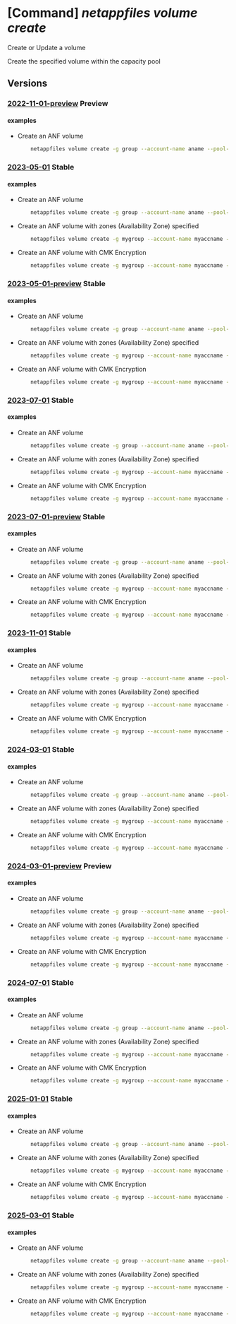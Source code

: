 # [Command] _netappfiles volume create_

Create or Update a volume

Create the specified volume within the capacity pool

## Versions

### [2022-11-01-preview](/Resources/mgmt-plane/L3N1YnNjcmlwdGlvbnMve30vcmVzb3VyY2Vncm91cHMve30vcHJvdmlkZXJzL21pY3Jvc29mdC5uZXRhcHAvbmV0YXBwYWNjb3VudHMve30vY2FwYWNpdHlwb29scy97fS92b2x1bWVzL3t9/2022-11-01-preview.xml) **Preview**

<!-- mgmt-plane /subscriptions/{}/resourcegroups/{}/providers/microsoft.netapp/netappaccounts/{}/capacitypools/{}/volumes/{} 2022-11-01-preview -->

#### examples

- Create an ANF volume
    ```bash
        netappfiles volume create -g group --account-name aname --pool-name pname --volume-name vname -l location --service-level "Premium" --usage-threshold 107374182400 --creation-token "unique-token" --protocol-types NFSv3 --vnet myvnet --subnet-id "/subscriptions/mysubsid/resourceGroups/myrg/providers/Microsoft.Network/virtualNetworks/myvnet/subnets/default" --rules '[{"allowed_clients":"0.0.0.0/0","rule_index":"1","unix_read_only":"true","unix_read_write":"false","cifs":"false","nfsv3":"true","nfsv41":"false"}]'
    ```

### [2023-05-01](/Resources/mgmt-plane/L3N1YnNjcmlwdGlvbnMve30vcmVzb3VyY2Vncm91cHMve30vcHJvdmlkZXJzL21pY3Jvc29mdC5uZXRhcHAvbmV0YXBwYWNjb3VudHMve30vY2FwYWNpdHlwb29scy97fS92b2x1bWVzL3t9/2023-05-01.xml) **Stable**

<!-- mgmt-plane /subscriptions/{}/resourcegroups/{}/providers/microsoft.netapp/netappaccounts/{}/capacitypools/{}/volumes/{} 2023-05-01 -->

#### examples

- Create an ANF volume
    ```bash
        netappfiles volume create -g group --account-name aname --pool-name pname --volume-name vname -l location --service-level "Premium" --usage-threshold 107374182400 --creation-token "unique-token" --protocol-types NFSv3 --vnet myvnet --subnet-id "/subscriptions/mysubsid/resourceGroups/myrg/providers/Microsoft.Network/virtualNetworks/myvnet/subnets/default" --rules '[{"allowed_clients":"0.0.0.0/0","rule_index":"1","unix_read_only":"true","unix_read_write":"false","cifs":"false","nfsv3":"true","nfsv41":"false"}]'
    ```

- Create an ANF volume with zones (Availability Zone) specified
    ```bash
        netappfiles volume create -g mygroup --account-name myaccname --pool-name mypoolname --name myvolname -l westus2 --service-level premium --usage-threshold 100 --file-path "unique-file-path" --vnet myvnet --subnet mysubnet --protocol-types NFSv3 --zones zone1
    ```

- Create an ANF volume with CMK Encryption
    ```bash
        netappfiles volume create -g mygroup --account-name myaccname --pool-name mypoolname --name myvolname -l westus2 --service-level premium --usage-threshold 100 --file-path "unique-file-path" --vnet myvnet --subnet mysubnet --protocol-types NFSv3 --network-features Standard --protocol-types NFSv4.1 --rule-index 1 --allowed-clients '10.7.0.0/24' --kerberos-enabled false --encryption-key-source  Microsoft.KeyVault --kv-private-endpoint-id myPrivateEndpointId
    ```

### [2023-05-01-preview](/Resources/mgmt-plane/L3N1YnNjcmlwdGlvbnMve30vcmVzb3VyY2Vncm91cHMve30vcHJvdmlkZXJzL21pY3Jvc29mdC5uZXRhcHAvbmV0YXBwYWNjb3VudHMve30vY2FwYWNpdHlwb29scy97fS92b2x1bWVzL3t9/2023-05-01-preview.xml) **Stable**

<!-- mgmt-plane /subscriptions/{}/resourcegroups/{}/providers/microsoft.netapp/netappaccounts/{}/capacitypools/{}/volumes/{} 2023-05-01-preview -->

#### examples

- Create an ANF volume
    ```bash
        netappfiles volume create -g group --account-name aname --pool-name pname --volume-name vname -l location --service-level "Premium" --usage-threshold 100 --creation-token "unique-token" --protocol-types NFSv3 --vnet myvnet --subnet-id "/subscriptions/mysubsid/resourceGroups/myrg/providers/Microsoft.Network/virtualNetworks/myvnet/subnets/default" --rules '[{"allowed_clients":"0.0.0.0/0","rule_index":"1","unix_read_only":"true","unix_read_write":"false","cifs":"false","nfsv3":"true","nfsv41":"false"}]'
    ```

- Create an ANF volume with zones (Availability Zone) specified
    ```bash
        netappfiles volume create -g mygroup --account-name myaccname --pool-name mypoolname --name myvolname -l westus2 --service-level premium --usage-threshold 100 --file-path "unique-file-path" --vnet myvnet --subnet mysubnet --protocol-types NFSv3 --zones zone1
    ```

- Create an ANF volume with CMK Encryption
    ```bash
        netappfiles volume create -g mygroup --account-name myaccname --pool-name mypoolname --name myvolname -l westus2 --service-level premium --usage-threshold 100 --file-path "unique-file-path" --vnet myvnet --subnet mysubnet --protocol-types NFSv3 --network-features Standard --protocol-types NFSv4.1 --rule-index 1 --allowed-clients '10.7.0.0/24' --kerberos-enabled false --encryption-key-source  Microsoft.KeyVault --kv-private-endpoint-id myPrivateEndpointId
    ```

### [2023-07-01](/Resources/mgmt-plane/L3N1YnNjcmlwdGlvbnMve30vcmVzb3VyY2Vncm91cHMve30vcHJvdmlkZXJzL21pY3Jvc29mdC5uZXRhcHAvbmV0YXBwYWNjb3VudHMve30vY2FwYWNpdHlwb29scy97fS92b2x1bWVzL3t9/2023-07-01.xml) **Stable**

<!-- mgmt-plane /subscriptions/{}/resourcegroups/{}/providers/microsoft.netapp/netappaccounts/{}/capacitypools/{}/volumes/{} 2023-07-01 -->

#### examples

- Create an ANF volume
    ```bash
        netappfiles volume create -g group --account-name aname --pool-name pname --volume-name vname -l location --service-level "Premium" --usage-threshold 107374182400 --creation-token "unique-token" --protocol-types NFSv3 --vnet myvnet --subnet-id "/subscriptions/mysubsid/resourceGroups/myrg/providers/Microsoft.Network/virtualNetworks/myvnet/subnets/default" --rules '[{"allowed_clients":"0.0.0.0/0","rule_index":"1","unix_read_only":"true","unix_read_write":"false","cifs":"false","nfsv3":"true","nfsv41":"false"}]'
    ```

- Create an ANF volume with zones (Availability Zone) specified
    ```bash
        netappfiles volume create -g mygroup --account-name myaccname --pool-name mypoolname --name myvolname -l westus2 --service-level premium --usage-threshold 100 --file-path "unique-file-path" --vnet myvnet --subnet mysubnet --protocol-types NFSv3 --zones zone1
    ```

- Create an ANF volume with CMK Encryption
    ```bash
        netappfiles volume create -g mygroup --account-name myaccname --pool-name mypoolname --name myvolname -l westus2 --service-level premium --usage-threshold 100 --file-path "unique-file-path" --vnet myvnet --subnet mysubnet --protocol-types NFSv3 --network-features Standard --protocol-types NFSv4.1 --rule-index 1 --allowed-clients '10.7.0.0/24' --kerberos-enabled false --encryption-key-source  Microsoft.KeyVault --kv-private-endpoint-id myPrivateEndpointId
    ```

### [2023-07-01-preview](/Resources/mgmt-plane/L3N1YnNjcmlwdGlvbnMve30vcmVzb3VyY2Vncm91cHMve30vcHJvdmlkZXJzL21pY3Jvc29mdC5uZXRhcHAvbmV0YXBwYWNjb3VudHMve30vY2FwYWNpdHlwb29scy97fS92b2x1bWVzL3t9/2023-07-01-preview.xml) **Stable**

<!-- mgmt-plane /subscriptions/{}/resourcegroups/{}/providers/microsoft.netapp/netappaccounts/{}/capacitypools/{}/volumes/{} 2023-07-01-preview -->

#### examples

- Create an ANF volume
    ```bash
        netappfiles volume create -g group --account-name aname --pool-name pname --volume-name vname -l location --service-level "Premium" --usage-threshold 107374182400 --creation-token "unique-token" --protocol-types NFSv3 --vnet myvnet --subnet-id "/subscriptions/mysubsid/resourceGroups/myrg/providers/Microsoft.Network/virtualNetworks/myvnet/subnets/default" --rules '[{"allowed_clients":"0.0.0.0/0","rule_index":"1","unix_read_only":"true","unix_read_write":"false","cifs":"false","nfsv3":"true","nfsv41":"false"}]'
    ```

- Create an ANF volume with zones (Availability Zone) specified
    ```bash
        netappfiles volume create -g mygroup --account-name myaccname --pool-name mypoolname --name myvolname -l westus2 --service-level premium --usage-threshold 100 --file-path "unique-file-path" --vnet myvnet --subnet mysubnet --protocol-types NFSv3 --zones zone1
    ```

- Create an ANF volume with CMK Encryption
    ```bash
        netappfiles volume create -g mygroup --account-name myaccname --pool-name mypoolname --name myvolname -l westus2 --service-level premium --usage-threshold 100 --file-path "unique-file-path" --vnet myvnet --subnet mysubnet --protocol-types NFSv3 --network-features Standard --protocol-types NFSv4.1 --rule-index 1 --allowed-clients '10.7.0.0/24' --kerberos-enabled false --encryption-key-source  Microsoft.KeyVault --kv-private-endpoint-id myPrivateEndpointId
    ```

### [2023-11-01](/Resources/mgmt-plane/L3N1YnNjcmlwdGlvbnMve30vcmVzb3VyY2Vncm91cHMve30vcHJvdmlkZXJzL21pY3Jvc29mdC5uZXRhcHAvbmV0YXBwYWNjb3VudHMve30vY2FwYWNpdHlwb29scy97fS92b2x1bWVzL3t9/2023-11-01.xml) **Stable**

<!-- mgmt-plane /subscriptions/{}/resourcegroups/{}/providers/microsoft.netapp/netappaccounts/{}/capacitypools/{}/volumes/{} 2023-11-01 -->

#### examples

- Create an ANF volume
    ```bash
        netappfiles volume create -g group --account-name aname --pool-name pname --volume-name vname -l location --service-level "Premium" --usage-threshold 100 --creation-token "unique-token" --protocol-types NFSv3 --vnet myvnet --subnet-id "/subscriptions/mysubsid/resourceGroups/myrg/providers/Microsoft.Network/virtualNetworks/myvnet/subnets/default" --rules '[{"allowed_clients":"0.0.0.0/0","rule_index":"1","unix_read_only":"true","unix_read_write":"false","cifs":"false","nfsv3":"true","nfsv41":"false"}]'
    ```

- Create an ANF volume with zones (Availability Zone) specified
    ```bash
        netappfiles volume create -g mygroup --account-name myaccname --pool-name mypoolname --name myvolname -l westus2 --service-level premium --usage-threshold 100 --file-path "unique-file-path" --vnet myvnet --subnet mysubnet --protocol-types NFSv3 --zones zone1
    ```

- Create an ANF volume with CMK Encryption
    ```bash
        netappfiles volume create -g mygroup --account-name myaccname --pool-name mypoolname --name myvolname -l westus2 --service-level premium --usage-threshold 100 --file-path "unique-file-path" --vnet myvnet --subnet mysubnet --protocol-types NFSv3 --network-features Standard --protocol-types NFSv4.1 --rule-index 1 --allowed-clients '10.7.0.0/24' --kerberos-enabled false --encryption-key-source  Microsoft.KeyVault --kv-private-endpoint-id myPrivateEndpointId
    ```

### [2024-03-01](/Resources/mgmt-plane/L3N1YnNjcmlwdGlvbnMve30vcmVzb3VyY2Vncm91cHMve30vcHJvdmlkZXJzL21pY3Jvc29mdC5uZXRhcHAvbmV0YXBwYWNjb3VudHMve30vY2FwYWNpdHlwb29scy97fS92b2x1bWVzL3t9/2024-03-01.xml) **Stable**

<!-- mgmt-plane /subscriptions/{}/resourcegroups/{}/providers/microsoft.netapp/netappaccounts/{}/capacitypools/{}/volumes/{} 2024-03-01 -->

#### examples

- Create an ANF volume
    ```bash
        netappfiles volume create -g group --account-name aname --pool-name pname --volume-name vname -l location --service-level "Premium" --usage-threshold 100 --creation-token "unique-token" --protocol-types NFSv3 --vnet myvnet --subnet-id "/subscriptions/mysubsid/resourceGroups/myrg/providers/Microsoft.Network/virtualNetworks/myvnet/subnets/default" --rules '[{"allowed_clients":"0.0.0.0/0","rule_index":"1","unix_read_only":"true","unix_read_write":"false","cifs":"false","nfsv3":"true","nfsv41":"false"}]'
    ```

- Create an ANF volume with zones (Availability Zone) specified
    ```bash
        netappfiles volume create -g mygroup --account-name myaccname --pool-name mypoolname --name myvolname -l westus2 --service-level premium --usage-threshold 100 --file-path "unique-file-path" --vnet myvnet --subnet mysubnet --protocol-types NFSv3 --zones zone1
    ```

- Create an ANF volume with CMK Encryption
    ```bash
        netappfiles volume create -g mygroup --account-name myaccname --pool-name mypoolname --name myvolname -l westus2 --service-level premium --usage-threshold 100 --file-path "unique-file-path" --vnet myvnet --subnet mysubnet --protocol-types NFSv3 --network-features Standard --protocol-types NFSv4.1 --rule-index 1 --allowed-clients '10.7.0.0/24' --kerberos-enabled false --encryption-key-source  Microsoft.KeyVault --kv-private-endpoint-id myPrivateEndpointId
    ```

### [2024-03-01-preview](/Resources/mgmt-plane/L3N1YnNjcmlwdGlvbnMve30vcmVzb3VyY2Vncm91cHMve30vcHJvdmlkZXJzL21pY3Jvc29mdC5uZXRhcHAvbmV0YXBwYWNjb3VudHMve30vY2FwYWNpdHlwb29scy97fS92b2x1bWVzL3t9/2024-03-01-preview.xml) **Preview**

<!-- mgmt-plane /subscriptions/{}/resourcegroups/{}/providers/microsoft.netapp/netappaccounts/{}/capacitypools/{}/volumes/{} 2024-03-01-preview -->

#### examples

- Create an ANF volume
    ```bash
        netappfiles volume create -g group --account-name aname --pool-name pname --volume-name vname -l location --service-level "Premium" --usage-threshold 100 --creation-token "unique-token" --protocol-types NFSv3 --vnet myvnet --subnet-id "/subscriptions/mysubsid/resourceGroups/myrg/providers/Microsoft.Network/virtualNetworks/myvnet/subnets/default" --rules '[{"allowed_clients":"0.0.0.0/0","rule_index":"1","unix_read_only":"true","unix_read_write":"false","cifs":"false","nfsv3":"true","nfsv41":"false"}]'
    ```

- Create an ANF volume with zones (Availability Zone) specified
    ```bash
        netappfiles volume create -g mygroup --account-name myaccname --pool-name mypoolname --name myvolname -l westus2 --service-level premium --usage-threshold 100 --file-path "unique-file-path" --vnet myvnet --subnet mysubnet --protocol-types NFSv3 --zones zone1
    ```

- Create an ANF volume with CMK Encryption
    ```bash
        netappfiles volume create -g mygroup --account-name myaccname --pool-name mypoolname --name myvolname -l westus2 --service-level premium --usage-threshold 100 --file-path "unique-file-path" --vnet myvnet --subnet mysubnet --protocol-types NFSv3 --network-features Standard --protocol-types NFSv4.1 --rule-index 1 --allowed-clients '10.7.0.0/24' --kerberos-enabled false --encryption-key-source  Microsoft.KeyVault --kv-private-endpoint-id myPrivateEndpointId
    ```

### [2024-07-01](/Resources/mgmt-plane/L3N1YnNjcmlwdGlvbnMve30vcmVzb3VyY2Vncm91cHMve30vcHJvdmlkZXJzL21pY3Jvc29mdC5uZXRhcHAvbmV0YXBwYWNjb3VudHMve30vY2FwYWNpdHlwb29scy97fS92b2x1bWVzL3t9/2024-07-01.xml) **Stable**

<!-- mgmt-plane /subscriptions/{}/resourcegroups/{}/providers/microsoft.netapp/netappaccounts/{}/capacitypools/{}/volumes/{} 2024-07-01 -->

#### examples

- Create an ANF volume
    ```bash
        netappfiles volume create -g group --account-name aname --pool-name pname --volume-name vname -l location --service-level "Premium" --usage-threshold 100 --creation-token "unique-token" --protocol-types NFSv3 --vnet myvnet --subnet-id "/subscriptions/mysubsid/resourceGroups/myrg/providers/Microsoft.Network/virtualNetworks/myvnet/subnets/default" --rules '[{"allowed_clients":"0.0.0.0/0","rule_index":"1","unix_read_only":"true","unix_read_write":"false","cifs":"false","nfsv3":"true","nfsv41":"false"}]'
    ```

- Create an ANF volume with zones (Availability Zone) specified
    ```bash
        netappfiles volume create -g mygroup --account-name myaccname --pool-name mypoolname --name myvolname -l westus2 --service-level premium --usage-threshold 100 --file-path "unique-file-path" --vnet myvnet --subnet mysubnet --protocol-types NFSv3 --zones zone1
    ```

- Create an ANF volume with CMK Encryption
    ```bash
        netappfiles volume create -g mygroup --account-name myaccname --pool-name mypoolname --name myvolname -l westus2 --service-level premium --usage-threshold 100 --file-path "unique-file-path" --vnet myvnet --subnet mysubnet --protocol-types NFSv3 --network-features Standard --protocol-types NFSv4.1 --rule-index 1 --allowed-clients '10.7.0.0/24' --kerberos-enabled false --encryption-key-source  Microsoft.KeyVault --kv-private-endpoint-id myPrivateEndpointId
    ```

### [2025-01-01](/Resources/mgmt-plane/L3N1YnNjcmlwdGlvbnMve30vcmVzb3VyY2Vncm91cHMve30vcHJvdmlkZXJzL21pY3Jvc29mdC5uZXRhcHAvbmV0YXBwYWNjb3VudHMve30vY2FwYWNpdHlwb29scy97fS92b2x1bWVzL3t9/2025-01-01.xml) **Stable**

<!-- mgmt-plane /subscriptions/{}/resourcegroups/{}/providers/microsoft.netapp/netappaccounts/{}/capacitypools/{}/volumes/{} 2025-01-01 -->

#### examples

- Create an ANF volume
    ```bash
        netappfiles volume create -g group --account-name aname --pool-name pname --volume-name vname -l location --service-level "Premium" --usage-threshold 100 --creation-token "unique-token" --protocol-types NFSv3 --vnet myvnet --subnet-id "/subscriptions/mysubsid/resourceGroups/myrg/providers/Microsoft.Network/virtualNetworks/myvnet/subnets/default" --rules '[{"allowed_clients":"0.0.0.0/0","rule_index":"1","unix_read_only":"true","unix_read_write":"false","cifs":"false","nfsv3":"true","nfsv41":"false"}]'
    ```

- Create an ANF volume with zones (Availability Zone) specified
    ```bash
        netappfiles volume create -g mygroup --account-name myaccname --pool-name mypoolname --name myvolname -l westus2 --service-level premium --usage-threshold 100 --file-path "unique-file-path" --vnet myvnet --subnet mysubnet --protocol-types NFSv3 --zones zone1
    ```

- Create an ANF volume with CMK Encryption
    ```bash
        netappfiles volume create -g mygroup --account-name myaccname --pool-name mypoolname --name myvolname -l westus2 --service-level premium --usage-threshold 100 --file-path "unique-file-path" --vnet myvnet --subnet mysubnet --protocol-types NFSv3 --network-features Standard --protocol-types NFSv4.1 --rule-index 1 --allowed-clients '10.7.0.0/24' --kerberos-enabled false --encryption-key-source  Microsoft.KeyVault --kv-private-endpoint-id myPrivateEndpointId
    ```

### [2025-03-01](/Resources/mgmt-plane/L3N1YnNjcmlwdGlvbnMve30vcmVzb3VyY2Vncm91cHMve30vcHJvdmlkZXJzL21pY3Jvc29mdC5uZXRhcHAvbmV0YXBwYWNjb3VudHMve30vY2FwYWNpdHlwb29scy97fS92b2x1bWVzL3t9/2025-03-01.xml) **Stable**

<!-- mgmt-plane /subscriptions/{}/resourcegroups/{}/providers/microsoft.netapp/netappaccounts/{}/capacitypools/{}/volumes/{} 2025-03-01 -->

#### examples

- Create an ANF volume
    ```bash
        netappfiles volume create -g group --account-name aname --pool-name pname --volume-name vname -l location --service-level "Premium" --usage-threshold 100 --creation-token "unique-token" --protocol-types NFSv3 --vnet myvnet --subnet-id "/subscriptions/mysubsid/resourceGroups/myrg/providers/Microsoft.Network/virtualNetworks/myvnet/subnets/default" --rules '[{"allowed_clients":"0.0.0.0/0","rule_index":"1","unix_read_only":"true","unix_read_write":"false","cifs":"false","nfsv3":"true","nfsv41":"false"}]'
    ```

- Create an ANF volume with zones (Availability Zone) specified
    ```bash
        netappfiles volume create -g mygroup --account-name myaccname --pool-name mypoolname --name myvolname -l westus2 --service-level premium --usage-threshold 100 --file-path "unique-file-path" --vnet myvnet --subnet mysubnet --protocol-types NFSv3 --zones zone1
    ```

- Create an ANF volume with CMK Encryption
    ```bash
        netappfiles volume create -g mygroup --account-name myaccname --pool-name mypoolname --name myvolname -l westus2 --service-level premium --usage-threshold 100 --file-path "unique-file-path" --vnet myvnet --subnet mysubnet --protocol-types NFSv3 --network-features Standard --protocol-types NFSv4.1 --rule-index 1 --allowed-clients '10.7.0.0/24' --kerberos-enabled false --encryption-key-source  Microsoft.KeyVault --kv-private-endpoint-id myPrivateEndpointId
    ```
